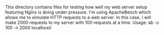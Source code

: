This directory contains files for testing how well my web server setup featuring Nginx is doing under pressure. I'm using ApacheBench which allows me to simulate HTTP requests to a web server. In this case, I will make 2000 requests to my server with 100 requests at a time. Usage: ab -c 100 -n 2000 localhost/

